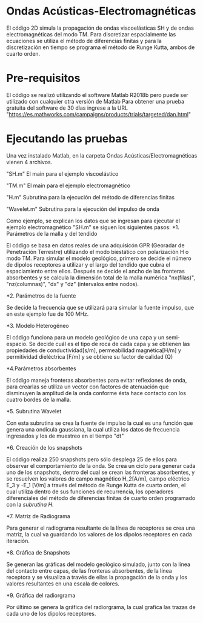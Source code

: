 # Ondas Acústicas-Electromagnéticas
El código 2D simula la propagación de ondas viscoelásticas SH y de ondas electromagnéticas del modo TM. 
Para discretizar espacialmente las ecuaciones se utiliza el método de diferencias finitas y para la discretización en tiempo se programa el método de Runge Kutta, ambos de cuarto orden. 
# Pre-requisitos
El código se realizó utilizando el software Matlab R2018b pero puede ser utilizado con cualquier otra versión de Matlab
Para obtener una prueba gratuita del software de 30 días ingrese a la URL "https://es.mathworks.com/campaigns/products/trials/targeted/dan.html"
# Ejecutando las pruebas
Una vez instalado Matlab, en la carpeta Ondas Acústicas/Electromagnéticas vienen 4 archivos. 

"SH.m" El main para el ejemplo viscoelástico

"TM.m" El main para el ejemplo electromagnético

"H.m" Subrutina para la ejecución del método de diferencias finitas

"Wavelet.m" Subrutina para la ejecución del impulso de onda

Como ejemplo, se explican los datos que se ingresan para ejecutar el ejemplo electromagnético "SH.m" se siguen los siguientes pasos:
  *1. Parámetros de la malla y del tendido
  
  El código se basa en datos reales de una adquisicón GPR (Georadar de        Penetración Terrestre) utilizando el modo biestático con polarización H o modo TM.
  Para simular el modelo geológico, primero se decide el número de dipolos receptores a utilizar y el largo del tendido que cubra el espaciamiento entre ellos. Después se decide el ancho de las fronteras absorbentes y se calcula la dimensión total de la malla numérica "nx(filas)", "nz(columnas)", "dx" y "dz" (intervalos entre nodos).
  
  *2. Parámetros de la fuente
  
  Se decide la frecuencia que se utilizará para simular la fuente impulso, que en este ejemplo fue de 100 MHz.
  
  *3. Modelo Heterogéneo
  
  El código funciona para un modelo geológico de una capa y un semi-espacio.
  Se decide cuál es el tipo de roca de cada capa y se obtienen las propiedades de conductividad[s/m], permeabilidad magnética[H/m] y permitividad dieléctrica [F/m] y se obtiene su factor de calidad (Q) 
  
  *4.Parámetros absorbentes
  
  El código maneja fronteras absorbentes para evitar reflexiones de onda, para crearlas se utiliza un vector con factores de atenuación que disminuyen la amplitud de la onda conforme ésta hace contacto con los cuatro bordes de la malla.
  
  *5. Subrutina Wavelet
  
  Con esta subrutina se crea la fuente de impulso la cual es una función que genera una ondícula gaussiana, la cual utiliza los datos de frecuencia ingresados y los de muestreo en el tiempo "dt"
  
  *6. Creación de los snapshots
  
  El código realiza 250 snapshots pero sólo desplega 25 de ellos para observar el comportamiento de la onda. 
  Se crea un ciclo para generar cada uno de los snapshots, dentro del cual se crean las fronteras absorbentes, y se resuelven los valores de campo magnético H_2[A/m], campo eléctrico E_3 y -E_1  [V/m] a través del método de Runge Kutta de cuarto orden, el cual utiliza dentro de sus funciones de recurrencia, los operadores diferenciales del método de diferencias finitas de cuarto orden programado con la *subrutina H*.
  
 *7. Matriz de Radiograma
 
 Para generar el radiograma resultante de la línea de receptores se crea una matriz, la cual va guardando los valores de los dipolos receptores en cada iteración.
 
 *8. Gráfica de Snapshots
 
 Se generan las gráficas del modelo geológico simulado, junto con la línea del contacto entre capas, de las fronteras absorbentes, de la línea receptora y se visualiza a través de ellas la propagación de la onda y los valores resultantes en una escala de colores.
 
 *9. Gráfica del radiorgrama
 
 Por último se genera la gráfica del radiorgrama, la cual grafica las trazas de cada uno de los dipolos receptores.
  
  
  
